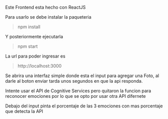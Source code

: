 Este Frontend esta hecho con ReactJS

Para usarlo se debe instalar la paqueteria
> npm install

Y posteriormente ejecutarla
> npm start

La url para poder ingresar es
> http://localhost:3000

Se abrira una interfaz simple donde esta el input para agregar una Foto, al darle al boton enviar tarda unos segundos en que la api responda.

Intente usar el API de Cognitive Services pero quitaron la funcion para reconocer emociones por lo que se opto por usar otra API difernete

Debajo del input pinta el porcentaje de las 3 emociones con mas porcentaje que detecta la API
